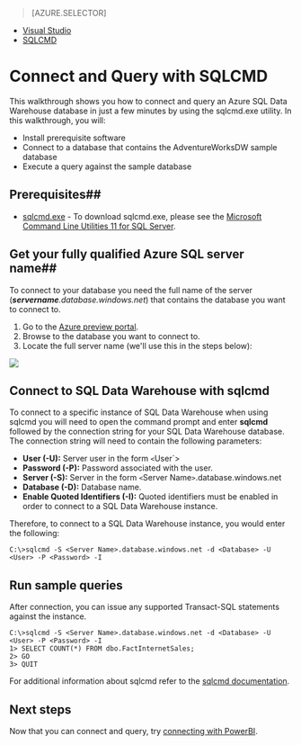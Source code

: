 <properties
   pageTitle="Get started: Connect to Azure SQL Data Warehouse | Microsoft Azure"
   description="Get started with connecting to SQL Data Warehouse and running some queries."
   services="sql-data-warehouse"
   documentationCenter="NA"
   authors="twounder"
   manager=""
   editor=""/>

<tags
   ms.service="sql-data-warehouse"
   ms.devlang="NA"
   ms.topic="get-started-article"
   ms.tgt_pltfrm="NA"
   ms.workload="data-services"
   ms.date="10/07/2015"
   ms.author="twounder"/>

> [AZURE.SELECTOR]
- [Visual Studio](sql-data-warehouse-get-started-connect-query.md)
- [SQLCMD](sql-data-warehouse-get-started-connect-query-bcp.md)

# Connect and Query with SQLCMD 

This walkthrough shows you how to connect and query an Azure SQL Data Warehouse database in just a few minutes by using the sqlcmd.exe utility. In this walkthrough, you will:

+ Install prerequisite software
+ Connect to a database that contains the AdventureWorksDW sample database
+ Execute a query against the sample database  

## Prerequisites##
+ [sqlcmd.exe](https://msdn.microsoft.com/library/azure/ms162773.aspx) - To download sqlcmd.exe, please see the [Microsoft Command Line Utilities 11 for SQL Server](http://go.microsoft.com/fwlink/?LinkId=321501).

## Get your fully qualified Azure SQL server name##

To connect to your database you need the full name  of the server (***servername**.database.windows.net*) that contains the database you want to connect to.

1. Go to the [Azure preview portal](https://portal.azure.com).
2. Browse to the database you want to connect to.
3. Locate the full server name (we'll use this in the steps below):

![][1]


## Connect to SQL Data Warehouse with sqlcmd

To connect to a specific instance of SQL Data Warehouse when using sqlcmd you will need to open the command prompt and enter **sqlcmd** followed by the connection string for your SQL Data Warehouse database. The connection string will need to contain the following parameters:

+ **User (-U):** Server user in the form `<`User`>
+ **Password (-P):** Password associated with the user.
+ **Server (-S):** Server in the form `<`Server Name`>`.database.windows.net
+ **Database (-D):** Database name.
+ **Enable Quoted Identifiers (-I):** Quoted identifiers must be enabled in order to connect to a SQL Data Warehouse instance.

Therefore, to connect to a SQL Data Warehouse instance, you would enter the following:

```
C:\>sqlcmd -S <Server Name>.database.windows.net -d <Database> -U <User> -P <Password> -I
```

## Run sample queries ##

After connection, you can issue any supported Transact-SQL statements against the instance. 

```
C:\>sqlcmd -S <Server Name>.database.windows.net -d <Database> -U <User> -P <Password> -I
1> SELECT COUNT(*) FROM dbo.FactInternetSales;
2> GO
3> QUIT
```

For additional information about sqlcmd refer to the [sqlcmd documentation](https://msdn.microsoft.com/library/azure/ms162773.aspx).


## Next steps ##
Now that you can connect and query, try [connecting with PowerBI][].

[connecting with PowerBI]: ./sql-data-warehouse-integrate-power-bi.md
 

<!--Image references-->
[1]: ./media/sql-data-warehouse-get-started-connect-query/get-server-name.png
